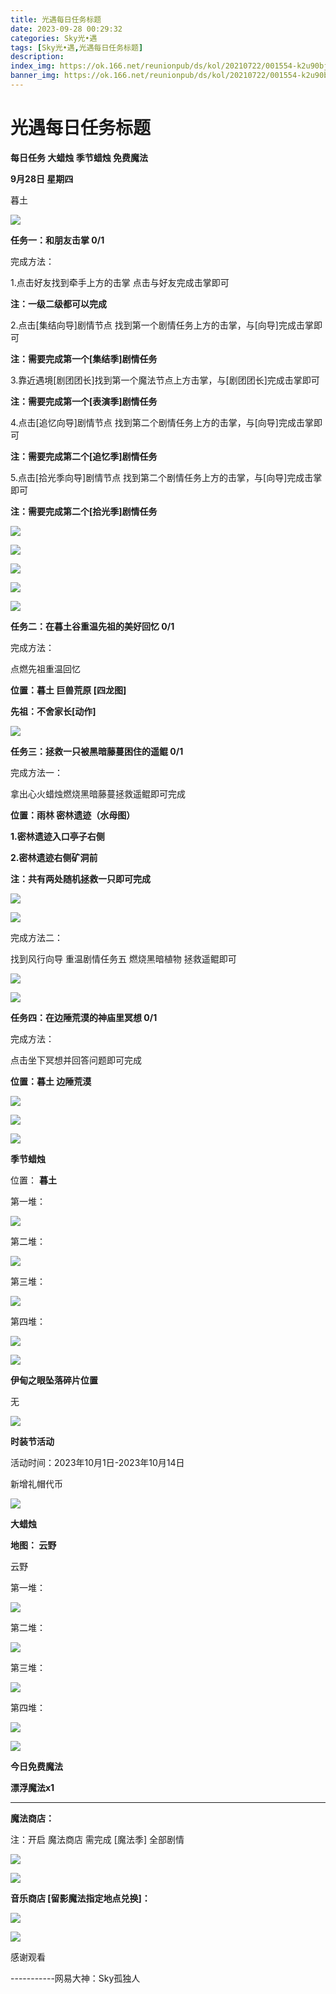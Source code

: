 ```yaml
---
title: 光遇每日任务标题
date: 2023-09-28 00:29:32
categories: Sky光•遇
tags: [Sky光•遇,光遇每日任务标题]
description: 
index_img: https://ok.166.net/reunionpub/ds/kol/20210722/001554-k2u90bj7ay.png?imageView&thumbnail=600x0&type=jpg
banner_img: https://ok.166.net/reunionpub/ds/kol/20210722/001554-k2u90bj7ay.png?imageView&thumbnail=600x0&type=jpg
---
```

# 光遇每日任务标题
**每日任务 大蜡烛 季节蜡烛 免费魔法**

 **9月28日 星期四**

暮土

![](https://img.166.net/reunionpub/ds/kol/20230928/001903-p0q25lneok.jpg)

 **任务一：和朋友击掌 0/1**

完成方法：

1.点击好友找到牵手上方的击掌 点击与好友完成击掌即可

 **注：一级二级都可以完成**

2.点击[集结向导]剧情节点 找到第一个剧情任务上方的击掌，与[向导]完成击掌即可

 **注：需要完成第一个[集结季]剧情任务**

3.靠近遇境[剧团团长]找到第一个魔法节点上方击掌，与[剧团团长]完成击掌即可

 **注：需要完成第一个[表演季]剧情任务**

4.点击[追忆向导]剧情节点 找到第二个剧情任务上方的击掌，与[向导]完成击掌即可

 **注：需要完成第二个[追忆季]剧情任务**

5.点击[拾光季向导]剧情节点 找到第二个剧情任务上方的击掌，与[向导]完成击掌即可

 **注：需要完成第二个[拾光季]剧情任务**

![](https://img.166.net/reunionpub/ds/kol/20230928/001355-we6mb8vlhz.jpeg)

![](https://img.166.net/reunionpub/ds/kol/20230928/001403-srusdvjq32.jpeg)

![](https://img.166.net/reunionpub/ds/kol/20230928/001417-4fqs5n8mtr.png)

![](https://img.166.net/reunionpub/ds/kol/20230928/001426-wefz91qa3s.jpg)

![](https://img.166.net/reunionpub/ds/kol/20230928/001433-4bdhf2erwq.jpg)

 **任务二：在暮土谷重温先祖的美好回忆 0/1**

完成方法：

点燃先祖重温回忆

 **位置：暮土 巨兽荒原 [四龙图]**

 **先祖：不舍家长[动作]**

![](https://img.166.net/reunionpub/ds/kol/20230928/001505-wqzo3bm0fy.jpg)

 **任务三：拯救一只被黑暗藤蔓困住的遥鲲 0/1**

完成方法一：

拿出心火蜡烛燃烧黑暗藤蔓拯救遥鲲即可完成

 **位置：雨林 密林遗迹（水母图）**

 **1.密林遗迹入口亭子右侧**

 **2.密林遗迹右侧矿洞前**

 **注：共有两处随机拯救一只即可完成**

![](https://img.166.net/reunionpub/ds/kol/20230928/001543-mcz3r204eu.png)

![](https://img.166.net/reunionpub/ds/kol/20230928/001557-emfoydzuks.png)

完成方法二：

找到风行向导 重温剧情任务五 燃烧黑暗植物 拯救遥鲲即可

![](https://img.166.net/reunionpub/ds/kol/20230928/001617-ufj5vthsw4.jpeg)

![](https://img.166.net/reunionpub/ds/kol/20230928/001643-jy5vucdolz.png)

 **任务四：在边陲荒漠的神庙里冥想 0/1**

完成方法：

点击坐下冥想并回答问题即可完成

 **位置：暮土 边陲荒漠**

![](https://img.166.net/reunionpub/ds/kol/20230928/001656-0tgi7bsy1f.jpeg)

![](https://img.166.net/reunionpub/ds/kol/20230928/001704-n5j7yufvbe.jpeg)

![](https://img.166.net/reunionpub/ds/kol/20230502/053253-tkp31d0r2j.png)

 **季节蜡烛**

位置： **暮土**

第一堆：

![](https://img.166.net/reunionpub/ds/kol/20230928/000114-56j9sskdbf.jpeg)

第二堆：

![](https://img.166.net/reunionpub/ds/kol/20230928/000203-oz0s7rnd9k.jpeg)

第三堆：

![](https://img.166.net/reunionpub/ds/kol/20230928/000212-s1o4pg9zrd.jpeg)

第四堆：

![](https://img.166.net/reunionpub/ds/kol/20230928/000220-j3wyfsekpi.jpeg)

![](https://img.166.net/reunionpub/ds/kol/20230502/053253-tkp31d0r2j.png)

 **伊甸之眼坠落碎片位置**

无

![](https://img.166.net/reunionpub/ds/kol/20230502/053253-tkp31d0r2j.png)

 **时装节活动**

活动时间：2023年10月1日-2023年10月14日

新增礼帽代币

![](https://img.166.net/reunionpub/ds/kol/20230501/003537-boqnslm12s.png)

 **大蜡烛**

 **地图： 云野**

云野

第一堆：

![](https://img.166.net/reunionpub/ds/kol/20230928/000409-1gojz648i7.png)

第二堆：

![](https://img.166.net/reunionpub/ds/kol/20230928/001026-37a4rw82k9.png)

第三堆：

![](https://img.166.net/reunionpub/ds/kol/20230928/001045-h432p9qvum.png)

第四堆：

![](https://img.166.net/reunionpub/ds/kol/20230928/001055-5jm9qk0g4l.png)

![](https://img.166.net/reunionpub/ds/kol/20221018/100256-wzutnocka0.png)

 **今日免费魔法**

 **漂浮魔法x1**

 ****

**魔法商店：**

注：开启 魔法商店 需完成 [魔法季] 全部剧情

![](https://img.166.net/reunionpub/ds/kol/20221018/100559-oibznvdtus.png)

![](https://img.166.net/reunionpub/ds/kol/20230928/001216-zyv2798c1o.jpeg)

 **音乐商店 [留影魔法指定地点兑换]：**

![](https://img.166.net/reunionpub/ds/kol/20230925/000701-6btzjfysqk.jpeg)

![](https://img.166.net/reunionpub/ds/kol/20230502/235738-ls601349yq.png)

感谢观看

\-----------网易大神：Sky孤独人

